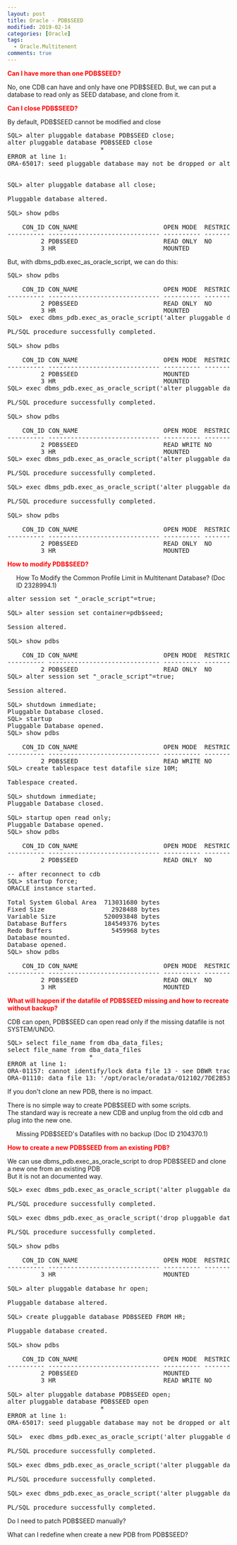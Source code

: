 ```yaml
---
layout: post
title: Oracle - PDB$SEED
modified: 2019-02-14
categories: [Oracle]
tags: 
  - Oracle.Multitenent
comments: true
---
```


<span style="color:#ff0000;"><strong>Can I have more than one PDB$SEED?</strong></span>

No, one CDB can have and only have one PDB$SEED.
But, we can put a database to read only as SEED database, and clone from it.

<span style="color:#ff0000;"><strong>Can I close PDB$SEED?</strong></span>

By default, PDB$SEED cannot be modified and close
<pre class="prettyprint lang-sql linenums=1 ">
SQL> alter pluggable database PDB$SEED close;
alter pluggable database PDB$SEED close
                         *
ERROR at line 1:
ORA-65017: seed pluggable database may not be dropped or altered


SQL> alter pluggable database all close;

Pluggable database altered.

SQL> show pdbs

    CON_ID CON_NAME                       OPEN MODE  RESTRICTED
---------- ------------------------------ ---------- ----------
         2 PDB$SEED                       READ ONLY  NO
         3 HR                             MOUNTED
</pre>         
But, with dbms_pdb.exec_as_oracle_script, we can do this:
<pre class="prettyprint lang-sql linenums=1 ">
SQL> show pdbs

    CON_ID CON_NAME                       OPEN MODE  RESTRICTED
---------- ------------------------------ ---------- ----------
         2 PDB$SEED                       READ ONLY  NO
         3 HR                             MOUNTED
SQL>  exec dbms_pdb.exec_as_oracle_script('alter pluggable database PDB$SEED close');

PL/SQL procedure successfully completed.

SQL> show pdbs

    CON_ID CON_NAME                       OPEN MODE  RESTRICTED
---------- ------------------------------ ---------- ----------
         2 PDB$SEED                       MOUNTED
         3 HR                             MOUNTED
SQL> exec dbms_pdb.exec_as_oracle_script('alter pluggable database PDB$SEED open');

PL/SQL procedure successfully completed.

SQL> show pdbs

    CON_ID CON_NAME                       OPEN MODE  RESTRICTED
---------- ------------------------------ ---------- ----------
         2 PDB$SEED                       READ WRITE NO
         3 HR                             MOUNTED
SQL> exec dbms_pdb.exec_as_oracle_script('alter pluggable database PDB$SEED close');

PL/SQL procedure successfully completed.

SQL> exec dbms_pdb.exec_as_oracle_script('alter pluggable database PDB$SEED open read only');

PL/SQL procedure successfully completed.

SQL> show pdbs

    CON_ID CON_NAME                       OPEN MODE  RESTRICTED
---------- ------------------------------ ---------- ----------
         2 PDB$SEED                       READ ONLY  NO
         3 HR                             MOUNTED
</pre>         

<span style="color:#ff0000;"><strong>How to modify PDB$SEED?</strong></span>

<p dir="ltr" style="margin-left: 20px; margin-right: 0px">How To Modify the Common Profile Limit in Multitenant Database? (Doc ID 2328994.1)	
</p>

<pre class="prettyprint lang-sql linenums=1 ">
alter session set "_oracle_script"=true;

SQL> alter session set container=pdb$seed;

Session altered.

SQL> show pdbs

    CON_ID CON_NAME                       OPEN MODE  RESTRICTED
---------- ------------------------------ ---------- ----------
         2 PDB$SEED                       READ ONLY  NO
SQL> alter session set "_oracle_script"=true;

Session altered.

SQL> shutdown immediate;
Pluggable Database closed.
SQL> startup
Pluggable Database opened.
SQL> show pdbs

    CON_ID CON_NAME                       OPEN MODE  RESTRICTED
---------- ------------------------------ ---------- ----------
         2 PDB$SEED                       READ WRITE NO
SQL> create tablespace test datafile size 10M;

Tablespace created.

SQL> shutdown immediate;
Pluggable Database closed.

SQL> startup open read only;
Pluggable Database opened.
SQL> show pdbs

    CON_ID CON_NAME                       OPEN MODE  RESTRICTED
---------- ------------------------------ ---------- ----------
         2 PDB$SEED                       READ ONLY  NO

-- after reconnect to cdb
SQL> startup force;
ORACLE instance started.

Total System Global Area  713031680 bytes
Fixed Size                  2928488 bytes
Variable Size             520093848 bytes
Database Buffers          184549376 bytes
Redo Buffers                5459968 bytes
Database mounted.
Database opened.
SQL> show pdbs

    CON_ID CON_NAME                       OPEN MODE  RESTRICTED
---------- ------------------------------ ---------- ----------
         2 PDB$SEED                       READ ONLY  NO
         3 HR                             MOUNTED
</pre>

<span style="color:#ff0000;"><strong>What will happen if the datafile of PDB$SEED missing and how to recreate without backup?
</strong></span>

CDB can open, PDB$SEED can open read only if the missing datafile is not SYSTEM/UNDO.
<pre class="prettyprint lang-sql linenums=1 ">
SQL> select file_name from dba_data_files;         
select file_name from dba_data_files
                      *
ERROR at line 1:
ORA-01157: cannot identify/lock data file 13 - see DBWR trace file
ORA-01110: data file 13: '/opt/oracle/oradata/O12102/7DE2B53C634D1689E053291010532345/datafile/o1_mf_test_g6pwnokd_.dbf'
</pre>
If you don't clone an new PDB, there is no impact.

There is no simple way to create PDB$SEED with some scripts. <br/>
The standard way is recreate a new CDB and unplug from the old cdb and plug into the new one.
<p dir="ltr" style="margin-left: 20px; margin-right: 0px">Missing PDB$SEED's Datafiles with no backup (Doc ID 2104370.1)	
</p>

<span style="color:#ff0000;"><strong>How to create a new PDB$SEED from an existing PDB?
</strong></span>

We can use dbms_pdb.exec_as_oracle_script to drop PDB$SEED and clone a new one from an existing PDB<br/>
But it is not an documented way.

<pre class="prettyprint lang-sql linenums=1 ">
SQL> exec dbms_pdb.exec_as_oracle_script('alter pluggable database PDB$SEED close');

PL/SQL procedure successfully completed.

SQL> exec dbms_pdb.exec_as_oracle_script('drop pluggable database PDB$SEED including datafiles');

PL/SQL procedure successfully completed.

SQL> show pdbs   

    CON_ID CON_NAME                       OPEN MODE  RESTRICTED
---------- ------------------------------ ---------- ----------
         3 HR                             MOUNTED
         
SQL> alter pluggable database hr open;

Pluggable database altered.

SQL> create pluggable database PDB$SEED FROM HR;

Pluggable database created.

SQL> show pdbs              

    CON_ID CON_NAME                       OPEN MODE  RESTRICTED
---------- ------------------------------ ---------- ----------
         2 PDB$SEED                       MOUNTED
         3 HR                             READ WRITE NO
         
SQL> alter pluggable database PDB$SEED open;
alter pluggable database PDB$SEED open
                         *
ERROR at line 1:
ORA-65017: seed pluggable database may not be dropped or altered         

SQL>  exec dbms_pdb.exec_as_oracle_script('alter pluggable database PDB$SEED open');

PL/SQL procedure successfully completed.

SQL> exec dbms_pdb.exec_as_oracle_script('alter pluggable database PDB$SEED close');   

PL/SQL procedure successfully completed.

SQL> exec dbms_pdb.exec_as_oracle_script('alter pluggable database PDB$SEED open read only');

PL/SQL procedure successfully completed.
</pre>         


Do I need to patch PDB$SEED manually?








What can I redefine when create a new PDB from PDB$SEED?



